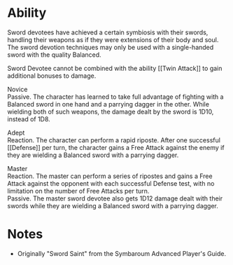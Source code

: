 # Ability
Sword devotees have achieved a certain symbiosis with their swords, handling their weapons as if they were extensions of their body and soul. The sword devotion techniques may only be used with a single-handed sword with the quality Balanced.

Sword Devotee cannot be combined with the ability [[Twin Attack]] to gain additional bonuses to damage.

Novice<br>Passive. The character has learned to take full advantage of fighting with a Balanced sword in one hand and a parrying dagger in the other. While wielding both of such weapons, the damage dealt by the sword is 1D10, instead of 1D8.

Adept<br>Reaction. The character can perform a rapid riposte. After one successful [[Defense]] per turn, the character gains a Free Attack against the enemy if they are wielding a Balanced sword with a parrying dagger.

Master<br>Reaction. The master can perform a series of ripostes and gains a Free Attack against the opponent with each successful Defense test, with no limitation on the number of Free Attacks per turn.<br>
Passive. The master sword devotee also gets 1D12 damage dealt with their swords while they are wielding a Balanced sword with a parrying dagger.
# Notes
* Originally "Sword Saint" from the Symbaroum Advanced Player's Guide.